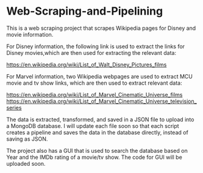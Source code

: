 # Web-Scraping-and-Pipelining

This is a web scraping project that scrapes Wikipedia pages for Disney and movie information. 

For Disney information, the following link is used to extract the links for Disney movies,which are then used for extracting the relevant data:

https://en.wikipedia.org/wiki/List_of_Walt_Disney_Pictures_films

For Marvel information, two Wikipedia webpages are used to extract MCU movie and tv show links, which are then used to extract relevant data:

https://en.wikipedia.org/wiki/List_of_Marvel_Cinematic_Universe_films
https://en.wikipedia.org/wiki/List_of_Marvel_Cinematic_Universe_television_series

The data is extracted, transformed, and saved in a JSON file to upload into a MongoDB database. I will update each file soon so that each script creates a pipeline
and saves the data in the database directly, instead of saving as JSON. 

The project also has a GUI that is used to search the database based on Year and the IMDb rating of a movie/tv show. The code for GUI will be uploaded soon.
